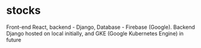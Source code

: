 # stocks
Front-end React, backend - Django, Database - Firebase (Google).
Backend Django hosted on local initially, and GKE (Google Kubernetes Engine) in future
